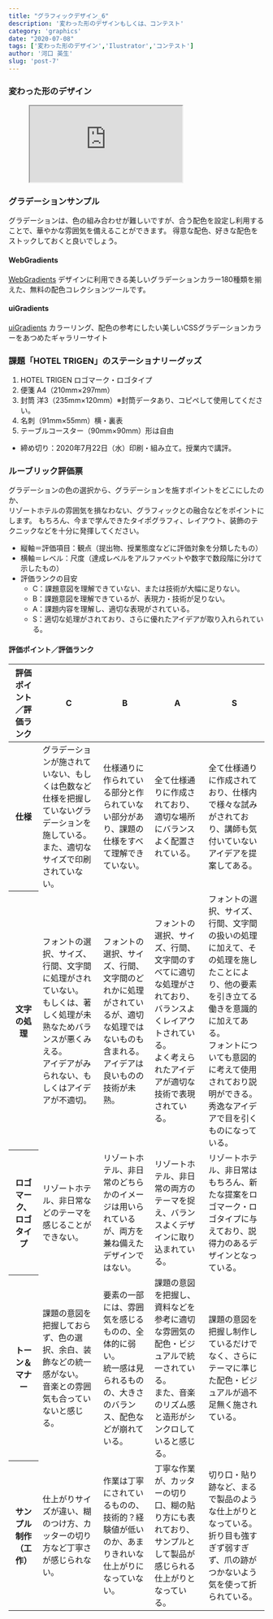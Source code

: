 ```yaml
---
title: "グラフィックデザイン_6"
description: '変わった形のデザインもしくは、コンテスト'
category: 'graphics'
date: "2020-07-08"
tags: ['変わった形のデザイン','Ilustrator','コンテスト']
author: '河口 英生'
slug: 'post-7'
---
```

<div class="post-section">
<h3 class="title is-5" >変わった形のデザイン</h3>
<figure class="is-fullwidth slide">
  <iframe src="https://drive.google.com/file/d/1rImX6t6IvB94zJW-_-aP0gPzrUzDimcU/preview"></iframe>
</figure>

<h3 class="title is-5" >グラデーションサンプル</h3>

グラデーションは、色の組み合わせが難しいですが、合う配色を設定し利用することで、華やかな雰囲気を備えることができます。
得意な配色、好きな配色をストックしておくと良いでしょう。

<h4 class="title is-6">WebGradients</h4>

[WebGradients](https://webgradients.com/)
デザインに利用できる美しいグラデーションカラー180種類を揃えた、無料の配色コレクションツールです。

<h4 class="title is-6">uiGradients</h4>

[uiGradients](https://uigradients.com/)
カラーリング、配色の参考にしたい美しいCSSグラデーションカラーをあつめたギャラリーサイト

</div>

<div class="post-section">
<h3 class="title is-5" >課題「HOTEL TRIGEN」のステーショナリーグッズ</h3>

1. HOTEL TRIGEN ロゴマーク・ロゴタイプ
1. 便箋 A4（210mm×297mm）
1. 封筒 洋3（235mm×120mm）※封筒データあり、コピペして使用してください。
1. 名刺（91mm×55mm）横・裏表
1. テーブルコースター（90mm×90mm）形は自由  

<ul><li>締め切り：2020年7月22日（水）印刷・組み立て。授業内で講評。</li></ul>
</div>

<div class="post-section">
<h3 class="title is-5">ルーブリック評価票</h3>

グラデーションの色の選択から、グラデーションを施すポイントをどこにしたのか、  
リゾートホテルの雰囲気を損なわない、グラフィックとの融合などをポイントにします。
もちろん、今まで学んできたタイポグラフィ、レイアウト、装飾のテクニックなどを十分に発揮してください。

+ 縦軸＝評価項目：観点（提出物、授業態度などに評価対象を分類したもの）
+ 横軸＝レベル：尺度（達成レベルをアルファベットや数字で数段階に分けて示したもの）
+ 評価ランクの目安
  + C：課題意図を理解できていない、または技術が大幅に足りない。
  + B：課題意図を理解できているが、表現力・技術が足りない。
  + A：課題内容を理解し、適切な表現がされている。
  + S：適切な処理がされており、さらに優れたアイデアが取り入れられている。

<h4 class="title is-6">評価ポイント／評価ランク</h4>
<table class="table is-bordered is-striped is-narrow is-fullwidth">
<thead class="table-top">
    <tr>
        <th>評価ポイント／評価ランク</th>
        <th>C</th>
        <th>B</th>
        <th>A</th>
        <th>S</th>
    </tr>
</thead>
<tbody>
    <tr>
        <th>仕様</th>
        <td>グラデーションが施されていない、もしくは色数など仕様を把握していないグラデーションを施している。また、適切なサイズで印刷されていない。</td>
        <td>仕様通りに作られている部分と作られていない部分があり、課題の仕様をすべて理解できていない。</td>
        <td>全て仕様通りに作成されており、適切な場所にバランスよく配置されている。</td>
        <td>全て仕様通りに作成されており、仕様内で様々な試みがされており、講師も気付いていないアイデアを提案してある。</td>
    </tr>
    <tr>
        <th>文字の処理</th>
        <td>フォントの選択、サイズ、行間、文字間に処理がされていない。<br>
        もしくは、著しく処理が未熟なためバランスが悪くみえる。<br>
        アイデアがみられない、もしくはアイデアが不適切。</td>
        <td>フォントの選択、サイズ、行間、文字間のどれかに処理がされているが、適切な処理ではないものも含まれる。<br>
        アイデアは良いものの技術が未熟。</td>
        <td>フォントの選択、サイズ、行間、文字間のすべてに適切な処理がされており、バランスよくレイアウトされている。<br>
        よく考えられたアイデアが適切な技術で表現されている。</td>
        <td>フォントの選択、サイズ、行間、文字間の扱いの処理に加えて、その処理を施したことにより、他の要素を引き立てる働きを意識的に加えてある。<br>
        フォントについても意図的に考えて使用されており説明ができる。<br>
        秀逸なアイデアで目を引くものになっている。</td>
    </tr>
    <tr>
        <th>ロゴマーク、ロゴタイプ</th>
        <td>リゾートホテル、非日常などのテーマを感じることができない。</td>
        <td>リゾートホテル、非日常のどちらかのイメージは用いられているが、両方を兼ね備えたデザインではない。</td>
        <td>リゾートホテル、非日常の両方のテーマを捉え、バランスよくデザインに取り込まれている。</td>
        <td>リゾートホテル、非日常はもちろん、新たな提案をロゴマーク・ロゴタイプに与えており、説得力のあるデザインとなっている。</td>
    </tr>
    <tr>
        <th>トーン＆マナー</th>
        <td>課題の意図を把握しておらず、色の選択、余白、装飾などの統一感がない。<br>
        音楽との雰囲気も合っていないと感じる。</td>
        <td>要素の一部には、雰囲気を感じるものの、全体的に弱い。<br>
        統一感は見られるものの、大きさのバランス、配色などが崩れている。</td>
        <td>課題の意図を把握し、資料などを参考に適切な雰囲気の配色・ビジュアルで統一されている。<br>
        また、音楽のリズム感と造形がシンクロしていると感じる。</td>
        <td>課題の意図を把握し制作しているだけでなく、さらにテーマに準じた配色・ビジュアルが過不足無く施されている。</td>
    </tr>
     <tr>
        <th>サンプル制作（工作）</th>
        <td>仕上がりサイズが違い、糊のつけ方、カッターの切り方など丁寧さが感じられない。</td>
        <td>作業は丁寧にされているものの、技術的？経験値が低いのか、あまりきれいな仕上がりになっていない。</td>
        <td>丁寧な作業が、カッターの切り口、糊の貼り方にも表れており、サンプルとして製品が感じられる仕上がりとなっている。</td>
        <td>切り口・貼り跡など、まるで製品のような仕上がりとなっている。折り目も強すぎず弱すぎず、爪の跡がつかないよう気を使って折られている。</td>
    </tr>
</tbody>
</table>
</div>
